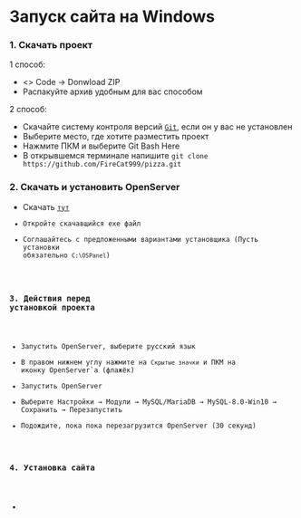 # Запуск сайта на Windows

### 1. Скачать проект
1 способ:
* <> Code → Donwload ZIP
* Распакуйте архив удобным для вас способом

2 способ:
* Скачайте систему контроля версий <code>[Git](https://git-scm.com/download/win "Git")</code>, если он у вас не установлен
* Выберите место, где хотите разместить проект
* Нажмите ПКМ и выберите Git Bash Here
* В открывшемся терминале напишите `git clone https://github.com/FireCat999/pizza.git`

### 2. Скачать и установить OpenServer
* Скачать <code>[тут](https://drive.google.com/file/d/1c8AeAY_v7oCX_F_5nhKOc-orzcbZmnO6/view "OpenServer")
* Откройте скачавщийся exe файл
* Соглашайтесь с предложенными вариантами установщика (Пусть установки обязательно `C:\OSPanel`)

### 3. Действия перед установкой проекта
* Запустить OpenServer, выберите русский язык
* В правом нижнем углу нажмите на `Скрытые значки` и ПКМ на иконку OpenServer`a (флажёк)
* Запустить OpenServer
* Выберите Настройки → Модули → MySQL/MariaDB → MySQL-8.0-Win10 → Сохранить → Перезапустить
* Подождите, пока пока перезагрузится OpenServer (30 секунд)
  
### 4. Установка сайта
* 

